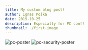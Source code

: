 ```yaml
---
title: My custom blog post!
author: Ignas Poška
date: 2019-10-25
description: Especially for PC conf!
thumbnail: ./first-image
---
```


![pc-poster](./first-image)
![pc-security-poster](./second-image)
